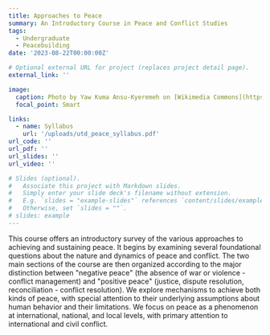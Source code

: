 ```yaml
---
title: Approaches to Peace
summary: An Introductory Course in Peace and Conflict Studies
tags:
  - Undergraduate
  - Peacebuilding
date: '2023-08-22T00:00:00Z'

# Optional external URL for project (replaces project detail page).
external_link: ''

image:
  caption: Photo by Yaw Kuma Ansu-Kyeremeh on [Wikimedia Commons](https://commons.wikimedia.org/wiki/File:A_picture_with_the_word_Peace_grafted_into_beach_sand.jpg)
  focal_point: Smart

links:
  - name: Syllabus
    url: '/uploads/utd_peace_syllabus.pdf'
url_code: ''
url_pdf: ''
url_slides: ''
url_video: ''

# Slides (optional).
#   Associate this project with Markdown slides.
#   Simply enter your slide deck's filename without extension.
#   E.g. `slides = "example-slides"` references `content/slides/example-slides.md`.
#   Otherwise, set `slides = ""`.
# slides: example
---
```


This course offers an introductory survey of the various approaches to achieving and sustaining peace. It begins by examining several foundational questions about the nature and dynamics of peace and conflict. The two main sections of the course are then organized according to the major distinction between "negative peace" (the absence of war or violence - conflict management) and "positive peace" (justice, dispute resolution, reconciliation - conflict resolution). We explore mechanisms to achieve both kinds of peace, with special attention to their underlying assumptions about human behavior and their limitations. We focus on peace as a phenomenon at international, national, and local levels, with primary attention to international and civil conflict.
